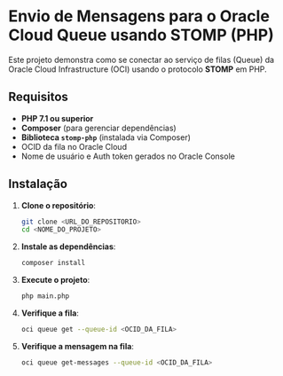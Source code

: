 # Envio de Mensagens para o Oracle Cloud Queue usando STOMP (PHP)

Este projeto demonstra como se conectar ao serviço de filas (Queue) da Oracle Cloud Infrastructure (OCI) usando o protocolo **STOMP** em PHP.

## Requisitos

- **PHP 7.1 ou superior**
- **Composer** (para gerenciar dependências)
- **Biblioteca `stomp-php`** (instalada via Composer)
- OCID da fila no Oracle Cloud
- Nome de usuário e Auth token gerados no Oracle Console

## Instalação

1. **Clone o repositório**:
   ```bash
   git clone <URL_DO_REPOSITORIO>
   cd <NOME_DO_PROJETO>

2. **Instale as dependências**:
   ```bash
   composer install

3. **Execute o projeto**:
   ```bash
   php main.php
   ```
   
4. **Verifique a fila**:
   ```bash
   oci queue get --queue-id <OCID_DA_FILA>
   ```

5. **Verifique a mensagem na fila**:
   ```bash
   oci queue get-messages --queue-id <OCID_DA_FILA>
   ```
